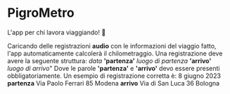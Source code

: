 # PigroMetro

L'app per chi lavora viaggiando!  :car:

Caricando delle registrazioni **audio** con le informazioni del viaggio fatto, l'app automaticamente calcolerà il chilometraggio. Una registrazione deve avere la seguente struttura:
*data*   **'partenza'**   *luogo di partenza*   **'arrivo'**   *luogo di arrivo*"
Dove le parole **'partenza'** e **'arrivo'** devo essere presenti obbligatoriamente.
Un esempio di registrazione corretta è:
8 giugno 2023 **partenza**  Via Paolo Ferrari 85 Modena **arrivo** Via di San Luca 36 Bologna
